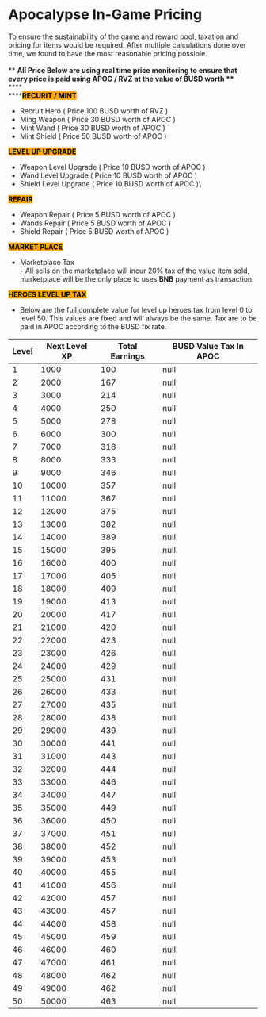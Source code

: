 # Apocalypse In-Game Pricing

To ensure the sustainability of the game and reward pool, taxation and pricing for items would be required. After multiple calculations done over time, we found to have the most reasonable pricing possible.\
\
\*\* **All Price Below are using real time price monitoring to ensure that every price is paid using APOC / RVZ at the value of BUSD worth \*\***\
****\
****<mark style="background-color:orange;">**RECURIT / MINT**</mark>

* Recruit Hero ( Price 100 BUSD worth of RVZ )&#x20;
* Ming Weapon ( Price 30 BUSD worth of APOC )
* Mint Wand ( Price 30 BUSD worth of APOC )
* Mint Shield ( Price 50 BUSD worth of APOC )

<mark style="background-color:orange;">**LEVEL UP UPGRADE**</mark>

* Weapon Level Upgrade ( Price 10 BUSD worth of APOC )
* Wand Level Upgrade ( Price 10 BUSD worth of APOC )
* Shield Level Upgrade ( Price 10 BUSD worth of APOC )\


<mark style="background-color:orange;">**REPAIR**</mark>&#x20;

* Weapon Repair ( Price 5 BUSD worth of APOC )
* Wands Repair  ( Price 5 BUSD worth of APOC )
* Shield Repair ( Price 5 BUSD worth of APOC )



<mark style="background-color:orange;">**MARKET PLACE**</mark>

* Marketplace Tax\
  \- All sells on the marketplace will incur 20% tax of the value item sold, marketplace will be the only place to uses **BNB** payment as transaction.



<mark style="background-color:orange;">**HEROES LEVEL UP TAX**</mark>

* Below are the full complete value for level up heroes tax from level 0 to level 50. This values are fixed and will always be the same. Tax are to be paid in APOC according to the BUSD fix rate.

<table><thead><tr><th data-type="number">Level</th><th data-type="number">Next Level XP</th><th data-type="number">Total Earnings</th><th data-type="number">BUSD Value Tax In APOC</th></tr></thead><tbody><tr><td>1</td><td>1000</td><td>100</td><td>null</td></tr><tr><td>2</td><td>2000</td><td>167</td><td>null</td></tr><tr><td>3</td><td>3000</td><td>214</td><td>null</td></tr><tr><td>4</td><td>4000</td><td>250</td><td>null</td></tr><tr><td>5</td><td>5000</td><td>278</td><td>null</td></tr><tr><td>6</td><td>6000</td><td>300</td><td>null</td></tr><tr><td>7</td><td>7000</td><td>318</td><td>null</td></tr><tr><td>8</td><td>8000</td><td>333</td><td>null</td></tr><tr><td>9</td><td>9000</td><td>346</td><td>null</td></tr><tr><td>10</td><td>10000</td><td>357</td><td>null</td></tr><tr><td>11</td><td>11000</td><td>367</td><td>null</td></tr><tr><td>12</td><td>12000</td><td>375</td><td>null</td></tr><tr><td>13</td><td>13000</td><td>382</td><td>null</td></tr><tr><td>14</td><td>14000</td><td>389</td><td>null</td></tr><tr><td>15</td><td>15000</td><td>395</td><td>null</td></tr><tr><td>16</td><td>16000</td><td>400</td><td>null</td></tr><tr><td>17</td><td>17000</td><td>405</td><td>null</td></tr><tr><td>18</td><td>18000</td><td>409</td><td>null</td></tr><tr><td>19</td><td>19000</td><td>413</td><td>null</td></tr><tr><td>20</td><td>20000</td><td>417</td><td>null</td></tr><tr><td>21</td><td>21000</td><td>420</td><td>null</td></tr><tr><td>22</td><td>22000</td><td>423</td><td>null</td></tr><tr><td>23</td><td>23000</td><td>426</td><td>null</td></tr><tr><td>24</td><td>24000</td><td>429</td><td>null</td></tr><tr><td>25</td><td>25000</td><td>431</td><td>null</td></tr><tr><td>26</td><td>26000</td><td>433</td><td>null</td></tr><tr><td>27</td><td>27000</td><td>435</td><td>null</td></tr><tr><td>28</td><td>28000</td><td>438</td><td>null</td></tr><tr><td>29</td><td>29000</td><td>439</td><td>null</td></tr><tr><td>30</td><td>30000</td><td>441</td><td>null</td></tr><tr><td>31</td><td>31000</td><td>443</td><td>null</td></tr><tr><td>32</td><td>32000</td><td>444</td><td>null</td></tr><tr><td>33</td><td>33000</td><td>446</td><td>null</td></tr><tr><td>34</td><td>34000</td><td>447</td><td>null</td></tr><tr><td>35</td><td>35000</td><td>449</td><td>null</td></tr><tr><td>36</td><td>36000</td><td>450</td><td>null</td></tr><tr><td>37</td><td>37000</td><td>451</td><td>null</td></tr><tr><td>38</td><td>38000</td><td>452</td><td>null</td></tr><tr><td>39</td><td>39000</td><td>453</td><td>null</td></tr><tr><td>40</td><td>40000</td><td>455</td><td>null</td></tr><tr><td>41</td><td>41000</td><td>456</td><td>null</td></tr><tr><td>42</td><td>42000</td><td>457</td><td>null</td></tr><tr><td>43</td><td>43000</td><td>457</td><td>null</td></tr><tr><td>44</td><td>44000</td><td>458</td><td>null</td></tr><tr><td>45</td><td>45000</td><td>459</td><td>null</td></tr><tr><td>46</td><td>46000</td><td>460</td><td>null</td></tr><tr><td>47</td><td>47000</td><td>461</td><td>null</td></tr><tr><td>48</td><td>48000</td><td>462</td><td>null</td></tr><tr><td>49</td><td>49000</td><td>462</td><td>null</td></tr><tr><td>50</td><td>50000</td><td>463</td><td>null</td></tr></tbody></table>

